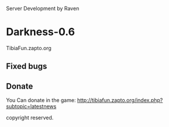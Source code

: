 Server Development by Raven

# Darkness-0.6
TibiaFun.zapto.org

Fixed bugs
-

Donate
-
You Can donate in the game: http://tibiafun.zapto.org/index.php?subtopic=latestnews

copyright reserved.

